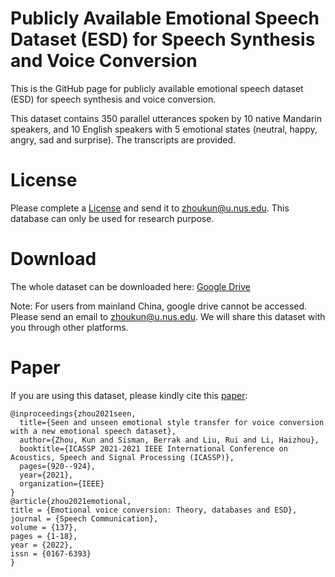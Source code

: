 # Publicly Available Emotional Speech Dataset (ESD) for Speech Synthesis and Voice Conversion
This is the GitHub page for publicly available emotional speech dataset (ESD) for speech synthesis and voice conversion.

This dataset contains 350 parallel utterances spoken by 10 native Mandarin speakers, and 10 English speakers with 5 emotional states (neutral, happy, angry, sad and surprise). The transcripts are provided.

# License
Please complete a [License](https://drive.google.com/file/d/1Q1Wa45u-ymzpUO3_U-y8yisn4f5PlDIK/view?usp=sharing) and send it to zhoukun@u.nus.edu. This database can only be used for research purpose.

# Download 
The whole dataset can be downloaded here: [Google Drive](https://drive.google.com/file/d/1scuFwqh8s7KIYAfZW1Eu6088ZAK2SI-v/view?usp=sharing)


Note: For users from mainland China, google drive cannot be accessed. Please send an email to zhoukun@u.nus.edu. We will share this dataset with you through other platforms.

# Paper
If you are using this dataset, please kindly cite this [paper](https://www.sciencedirect.com/science/article/pii/S0167639321001308):
```
@inproceedings{zhou2021seen,
  title={Seen and unseen emotional style transfer for voice conversion with a new emotional speech dataset},
  author={Zhou, Kun and Sisman, Berrak and Liu, Rui and Li, Haizhou},
  booktitle={ICASSP 2021-2021 IEEE International Conference on Acoustics, Speech and Signal Processing (ICASSP)},
  pages={920--924},
  year={2021},
  organization={IEEE}
}
@article{zhou2021emotional,
title = {Emotional voice conversion: Theory, databases and ESD},
journal = {Speech Communication},
volume = {137},
pages = {1-18},
year = {2022},
issn = {0167-6393}
}
```

